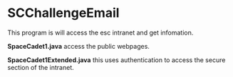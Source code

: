 # SCChallengeEmail
This program is will access the esc intranet and get infomation.

**SpaceCadet1.java** access the public webpages.

**SpaceCadet1Extended.java** this uses authentication to access the secure section of the intranet.
